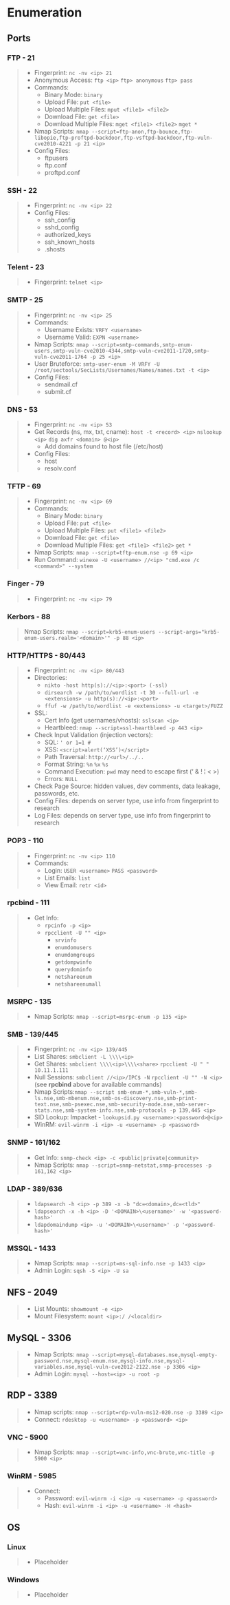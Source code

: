 # Enumeration

## Ports

### FTP - 21

> - Fingerprint: `nc -nv <ip> 21`
> - Anonymous Access: `ftp <ip>` `ftp> anonymous` `ftp> pass`
> - Commands:
>   - Binary Mode: `binary`
>   - Upload File: `put <file>`
>   - Upload Multiple Files: `mput <file1> <file2>`
>   - Download File: `get <file>`
>   - Download Multiple Files: `mget <file1> <file2>` `mget *`
> - Nmap Scripts: `nmap --script=ftp-anon,ftp-bounce,ftp-libopie,ftp-proftpd-backdoor,ftp-vsftpd-backdoor,ftp-vuln-cve2010-4221 -p 21 <ip>`
> - Config Files:
>   - ftpusers
>   - ftp.conf
>   - proftpd.conf

### SSH - 22

> - Fingerprint: `nc -nv <ip> 22`
> - Config Files:
>   - ssh_config
>   - sshd_config
>   - authorized_keys
>   - ssh_known_hosts
>   - .shosts

### Telent - 23

> - Fingerprint: `telnet <ip>`

### SMTP - 25

> - Fingerprint: `nc -nv <ip> 25`
> - Commands:
>   - Username Exists: `VRFY <username>`
>   - Username Valid: `EXPN <username>`
> - Nmap Scripts: `nmap --script=smtp-commands,smtp-enum-users,smtp-vuln-cve2010-4344,smtp-vuln-cve2011-1720,smtp-vuln-cve2011-1764 -p 25 <ip>`
> - User Bruteforce: `smtp-user-enum -M VRFY -U /root/sectools/SecLists/Usernames/Names/names.txt -t <ip>`
> - Config Files:
>   - sendmail.cf
>   - submit.cf

### DNS - 53

> - Fingerprint: `nc -nv <ip> 53`
> - Get Records (ns, mx, txt, cname): `host -t <record> <ip>` `nslookup <ip>` `dig axfr <domain> @<ip>`
>   - Add domains found to host file (/etc/host)
> - Config Files:
>   - host
>   - resolv.conf

### TFTP - 69

> - Fingerprint: `nc -nv <ip> 69`
> - Commands:
>   - Binary Mode: `binary`
>   - Upload File: `put <file>`
>   - Upload Multiple Files: `put <file1> <file2>`
>   - Download File: `get <file>`
>   - Download Multiple Files: `get <file1> <file2>` `get *`
> - Nmap Scripts: `nmap --script=tftp-enum.nse -p 69 <ip>`
> - Run Command: `winexe -U <username> //<ip> "cmd.exe /c <command>" --system`

### Finger - 79

> - Fingerprint: `nc -nv <ip> 79`

### Kerbors - 88

> Nmap Scripts: `nmap --script=krb5-enum-users --script-args="krb5-enum-users.realm='<domain>'" -p 88 <ip>`

### HTTP/HTTPS - 80/443

> - Fingerprint: `nc -nv <ip> 80/443`
> - Directories:
>   - `nikto -host http(s)://<ip>:<port> (-ssl)`
>   - `dirsearch -w /path/to/wordlist -t 30 --full-url -e <extensions> -u http(s)://<ip>:<port>`
>   - `ffuf -w /path/to/wordlist -e <extensions> -u <target>/FUZZ`
> - SSL:
>   - Cert Info (get usernames/vhosts): `sslscan <ip>`
>   - Heartbleed: `nmap --script=ssl-heartbleed -p 443 <ip>`
> - Check Input Validation (injection vectors):
>   - SQL: `' or 1=1 #`
>   - XSS: `<script>alert(‘XSS’)</script>`
>   - Path Traversal: `http://<url>/../..`
>   - Format String: `%n` `%x` `%s`
>   - Command Execution: `pwd` may need to escape first (‘ & ! ¦ < >)
>   - Errors: `NULL`
> - Check Page Source: hidden values, dev comments, data leakage, passwords, etc.
> - Config Files: depends on server type, use info from fingerprint to research
> - Log Files: depends on server type, use info from fingerprint to research

### POP3 - 110

> - Fingerprint: `nc -nv <ip> 110`
> - Commands:
>   - Login: `USER <username>` `PASS <password>`
>   - List Emails: `list`
>   - View Email: `retr <id>`

### rpcbind - 111

> - Get Info:
>   - `rpcinfo -p <ip>`
>   - `rpcclient -U "" <ip>`
>     - `srvinfo`
>     - `enumdomusers`
>     - `enumdomgroups`
>     - `getdompwinfo`
>     - `querydominfo`
>     - `netshareenum`
>     - `netshareenumall`

### MSRPC - 135

> - Nmap Scripts: `nmap --script=msrpc-enum -p 135 <ip>`

### SMB - 139/445

> - Fingerprint: `nc -nv <ip> 139/445`
> - List Shares: `smbclient -L \\\\<ip>`
> - Get Shares: `smbclient \\\\<ip>\\\\<share>` `rpcclient -U " " 10.11.1.111`
> - Null Sessions: `smbclient //<ip>/IPC$ -N` `rpcclient -U "" -N <ip>` (see **rpcbind** above for available commands)
> - Nmap Scripts:`nmap --script smb-enum-*,smb-vuln-*,smb-ls.nse,smb-mbenum.nse,smb-os-discovery.nse,smb-print-text.nse,smb-psexec.nse,smb-security-mode.nse,smb-server-stats.nse,smb-system-info.nse,smb-protocols -p 139,445 <ip>`
> - SID Lookup: Impacket - `lookupsid.py <username>:<password>@<ip>`
> - WinRM: `evil-winrm -i <ip> -u <username> -p <password>`

### SNMP - 161/162

> - Get Info: `snmp-check <ip> -c <public|private|community>`
> - Nmap Scripts: `nmap --script=snmp-netstat,snmp-processes -p 161,162 <ip>`

### LDAP - 389/636

> - `ldapsearch -h <ip> -p 389 -x -b "dc=<domain>,dc=<tld>"`
> - `ldapsearch -x -h <ip> -D '<DOMAIN>\<username>' -w '<password-hash>'`
> - `ldapdomaindump <ip> -u '<DOMAIN>\<username>' -p '<password-hash>'`

### MSSQL - 1433

> - Nmap Scripts: `nmap --script=ms-sql-info.nse -p 1433 <ip>`
> - Admin Login: `sqsh -S <ip> -U sa`

## NFS - 2049

> - List Mounts: `showmount -e <ip>`
> - Mount Filesystem: `mount <ip>:/ /<localdir>`

## MySQL - 3306

> - Nmap Scripts: `nmap --script=mysql-databases.nse,mysql-empty-password.nse,mysql-enum.nse,mysql-info.nse,mysql-variables.nse,mysql-vuln-cve2012-2122.nse -p 3306 <ip>`
> - Admin Login: `mysql --host=<ip> -u root -p`

## RDP - 3389

> - Nmap scripts: `nmap --script=rdp-vuln-ms12-020.nse -p 3389 <ip>`
> - Connect: `rdesktop -u <username> -p <password> <ip>`

### VNC - 5900

> - Nmap Scripts: `nmap --script=vnc-info,vnc-brute,vnc-title -p 5900 <ip>`

### WinRM - 5985

> - Connect:
>   - Password: `evil-winrm -i <ip> -u <username> -p <password>`
>   - Hash: `evil-winrm -i <ip> -u <username> -H <hash>`

## OS

### Linux

> - Placeholder

### Windows

> - Placeholder
